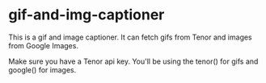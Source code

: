 # gif-and-img-captioner
This is a gif and image captioner.
It can fetch gifs from Tenor and images from Google Images.

Make sure you have a Tenor api key.
You'll be using the tenor() for gifs and google() for images.

